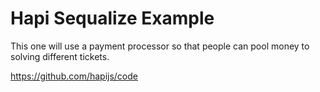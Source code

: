 # Hapi Sequalize Example

This one will use a payment processor so that people can pool money to solving different tickets.

https://github.com/hapijs/code